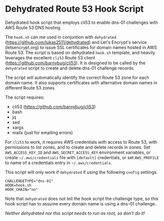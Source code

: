 # Dehydrated Route 53 Hook Script
Dehydrated hook script that employs cli53 to enable dns-01 challenges with AWS Route 53 DNS hosting

The `hook.sh` can me used in conjuntion with `dehydrated` (https://github.com/lukas2511/dehydrated) and Let's Encrypt's service (letsencrypt.org) to issue SSL certificates for domain names hosted in AWS Route 53. The script is based on dehydrated `hook.sh` template, and heavily leverages the excellent `cli53` Route 53 client (https://github.com/barnybug/cli53). It is designed to be called by the `dehydrated` script to create and delete dns-01 challenge records.

The script will automatically identify the correct Route 53 zone for each domain name. It also supports certificates with alternative domain names in different Route 53 zones

The script requires:
- cli53 (https://github.com/barnybug/cli53)
- bash
- jq
- sed
- xargs
- mailx (just for emailing errors)

For `cli53` to work, it requires AWS credentials with access to Route 53, with permissions
to list zones, and to create and delete records in zones. Set `AWS_ACCESS_KEY_ID` and `AWS_SECRET_ACCESS_KEY` environment variables, or create `~/.aws/credentials` file with `[default]` credentials, or set `AWS_PROFILE` to name of a credentials entry in `~/.aws/credentials`.

This script will only work if `dehydrated` if using the following `config` settings.
```
CHALLENGETYPE="dns-01"
HOOK=hook.sh
HOOK_CHAIN="no"
```

Note that `dehydrated` does not tell the hook script the challenge type, so this hook script has to assume every domain name is using a dns-01 challenge.

*Neither dehydrated nor this script needs to run as root, so don't do it!*
